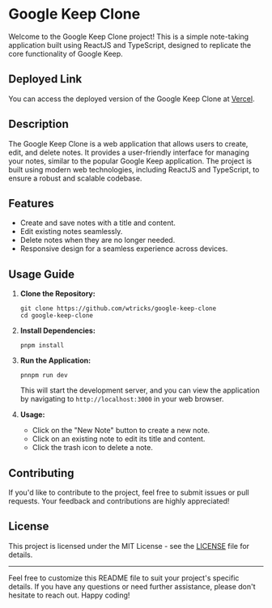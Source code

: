# Google Keep Clone

Welcome to the Google Keep Clone project! This is a simple note-taking application built using ReactJS and TypeScript, designed to replicate the core functionality of Google Keep.

## Deployed Link
You can access the deployed version of the Google Keep Clone at [Vercel](https://google-keep-clone-pied.vercel.app/).

## Description
The Google Keep Clone is a web application that allows users to create, edit, and delete notes. It provides a user-friendly interface for managing your notes, similar to the popular Google Keep application. The project is built using modern web technologies, including ReactJS and TypeScript, to ensure a robust and scalable codebase.

## Features
- Create and save notes with a title and content.
- Edit existing notes seamlessly.
- Delete notes when they are no longer needed.
- Responsive design for a seamless experience across devices.

## Usage Guide
1. **Clone the Repository:**
   ```
   git clone https://github.com/wtricks/google-keep-clone
   cd google-keep-clone
   ```

2. **Install Dependencies:**
   ```
   pnpm install
   ```

3. **Run the Application:**
   ```
   pnnpm run dev
   ```
   This will start the development server, and you can view the application by navigating to `http://localhost:3000` in your web browser.

4. **Usage:**
   - Click on the "New Note" button to create a new note.
   - Click on an existing note to edit its title and content.
   - Click the trash icon to delete a note.

## Contributing
If you'd like to contribute to the project, feel free to submit issues or pull requests. Your feedback and contributions are highly appreciated!

## License
This project is licensed under the MIT License - see the [LICENSE](LICENSE) file for details.

---

Feel free to customize this README file to suit your project's specific details. If you have any questions or need further assistance, please don't hesitate to reach out. Happy coding!
